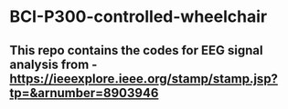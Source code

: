 # BCI-P300-controlled-wheelchair

## This repo contains the codes for EEG signal analysis from - https://ieeexplore.ieee.org/stamp/stamp.jsp?tp=&arnumber=8903946

